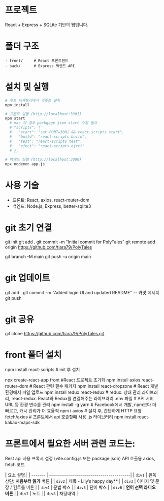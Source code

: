 
# 프로젝트

React + Express + SQLite 기반의  웹입니다.  

# 폴더 구조
```
- front/     # React 프론트엔드
- back/      # Express 백엔드 API
```

# 설치 및 실행

```bash
# 루트 디렉토리에서 의존성 설치
npm install

# 프론트 실행 (http://localhost:3001)
npm start
  # mac 의 경우 packgage.json start 수정 필요
  # "scripts": {
  #   "start": "set PORT=3001 && react-scripts start",
  #   "build": "react-scripts build",
  #   "test": "react-scripts test",
  #   "eject": "react-scripts eject"
  # },
  
# 백엔드 실행 (http://localhost:3000)
npx nodemon app.js
```

# 사용 기술
- 프론트: React, axios, react-router-dom
- 백엔드: Node.js, Express, better-sqlite3

# git 초기 연결
git init
git add .
git commit -m "Initial commit for PolyTales"
git remote add origin https://github.com/tiara79/PolyTales

git branch -M main
git push -u origin main

# git 업데이트
git add .
git commit -m "Added login UI and updated README" -- 커밋 메세지
git push

# git 공유
git clone https://github.com/tiara79/PolyTales.git

# front 폴더 설치
npm install react-scripts # init 후 설치

npx create-react-app front #React 프로젝트 초기화
npm install axios react-router-dom # React 관련 필수 패키지
npm install react-dropzone # React 개발 환경에서 파일 업로드
npm install redux react-redux # redux: 상태 관리 라이브러리, react-redux: React와 Redux를 연결해주는 라이브러리
.env 파일 # API 서버 URL 등 환경 변수를 관리
npm install -g yarn # Facebook에서 개발, npm보다 더 빠르고, 캐시 관리가 더 효율적
npm i axios # 설치 후, 간단하게 HTTP 요청
fetch/axios # 프론트에서 api 호출할때 사용 ,js 라이브러리 
npm install react-kakao-maps-sdk

# 프론트에서 필요한 서버 관련 코드는:
Rest api 사용
프록시 설정 (vite.config.js 또는 package.json)
API 호출용 axios, fetch 코드


| 요소   설명                                       |
| ------- | -----------------------------------------|
| `div1` | 왼쪽 상단: **처음부터 읽기** 버튼           |
| `div2` | 제목 - Lily’s happy day**                  |
| `div3` | 이미지 및 문장 / 컨트롤 버튼                 |
| `div4` | 문법 박스                                   |
| `div5` | 단어 박스                                   |
| `div6` | **언어 선택 라디오 버튼**                   |
| `div7` | 노트                                        |
| `div8` | 채팅내역                                    |
